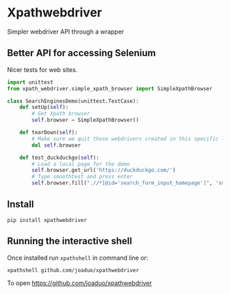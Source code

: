 # Xpathwebdriver
Simpler webdriver API through a wrapper

## Better API for accessing Selenium

Nicer tests for web sites.

```python
import unittest
from xpath_webdriver.simple_xpath_browser import SimpleXpathBrowser

class SearchEnginesDemo(unittest.TestCase):
    def setUp(self):
        # Get Xpath browser
        self.browser = SimpleXpathBrowser()

    def tearDown(self):
        # Make sure we quit those webdrivers created in this specific level of life
        del self.browser

    def test_duckduckgo(self):
        # Load a local page for the demo
        self.browser.get_url('https://duckduckgo.com/')
        # Type smoothtest and press enter
        self.browser.fill(".//*[@id='search_form_input_homepage']", 'smoothtest\n')
```

## Install
```
pip install xpathwebdriver
```

## Running the interactive shell

Once installed run `xpathshell` in command line or:

```
xpathshell github.com/joaduo/xpathwebdriver
```

To open https://github.com/joaduo/xpathwebdriver
